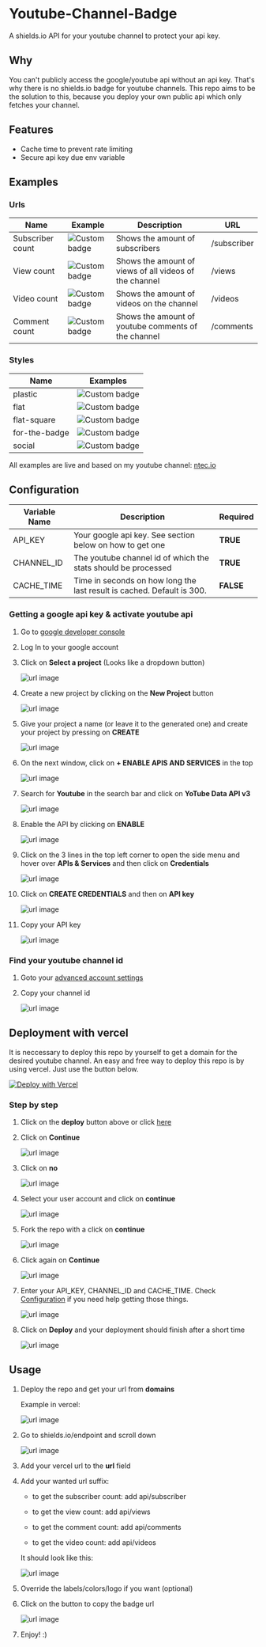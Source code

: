 # Youtube-Channel-Badge

A shields.io API for your youtube channel to protect your api key.

## Why

You can't publicly access the google/youtube api without an api key. That's why there is no shields.io badge for youtube channels. This repo aims to be the solution to this, because you deploy your own public api which only fetches your channel.

## Features

- Cache time to prevent rate limiting
- Secure api key due env variable

## Examples

### Urls

| Name | Example | Description | URL |
| --- | --- | --- | --- |
| Subscriber count | ![Custom badge](https://img.shields.io/endpoint?url=https%3A%2F%2Fyoutube-channel-badge.ngoldack.vercel.app%2Fapi%2Fsubscriber) | Shows the amount of subscribers | /subscriber |
| View count | ![Custom badge](https://img.shields.io/endpoint?url=https%3A%2F%2Fyoutube-channel-badge.ngoldack.vercel.app%2Fapi%2Fviews) | Shows the amount of views of all videos of the channel | /views |
| Video count | ![Custom badge](https://img.shields.io/endpoint?url=https%3A%2F%2Fyoutube-channel-badge.ngoldack.vercel.app%2Fapi%2Fvideos) | Shows the amount of videos on the channel | /videos |
| Comment count | ![Custom badge](https://img.shields.io/endpoint?url=https%3A%2F%2Fyoutube-channel-badge.ngoldack.vercel.app%2Fapi%2Fcomments) | Shows the amount of youtube comments of the channel | /comments |

### Styles

| Name | Examples |
| --- | --- |
| plastic | ![Custom badge](https://img.shields.io/endpoint?style=plastic&url=https%3A%2F%2Fyoutube-channel-badge.ngoldack.vercel.app%2Fapi%2Fsubscriber) |
| flat | ![Custom badge](https://img.shields.io/endpoint?url=https%3A%2F%2Fyoutube-channel-badge.ngoldack.vercel.app%2Fapi%2Fsubscriber) |
| flat-square | ![Custom badge](https://img.shields.io/endpoint?style=flat-square&url=https%3A%2F%2Fyoutube-channel-badge.ngoldack.vercel.app%2Fapi%2Fsubscriber) |
| for-the-badge | ![Custom badge](https://img.shields.io/endpoint?style=for-the-badge&url=https%3A%2F%2Fyoutube-channel-badge.ngoldack.vercel.app%2Fapi%2Fsubscriber) |
| social | ![Custom badge](https://img.shields.io/endpoint?style=social&url=https%3A%2F%2Fyoutube-channel-badge.ngoldack.vercel.app%2Fapi%2Fsubscriber) |

All examples are live and based on my youtube channel: [ntec.io](https://www.youtube.com/channel/UCWlzQ62V0vhtH1XkgN4hS2A)

## Configuration

| Variable Name | Description | Required |
| --- | --- | --- |
| API_KEY | Your google api key. See section below on how to get one | **TRUE**
| CHANNEL_ID | The youtube channel id of which the stats should be processed | **TRUE** |
| CACHE_TIME | Time in seconds on how long the last result is cached. Default is 300. | **FALSE** |

### Getting a google api key & activate youtube api

1. Go to [google developer console](https://console.developers.google.com/)

2. Log In to your google account

3. Click on **Select a project** (Looks like a dropdown button)

    ![url image](https://github.com/ntec-io/youtube-channel-badge/blob/master/docs/images/apikey01.png?raw=true)

4. Create a new project by clicking on the **New Project** button

    ![url image](https://github.com/ntec-io/youtube-channel-badge/blob/master/docs/images/apikey02.png?raw=true)

5. Give your project a name (or leave it to the generated one) and create your project by pressing on **CREATE**

    ![url image](https://github.com/ntec-io/youtube-channel-badge/blob/master/docs/images/apikey03.png?raw=true)

6. On the next window, click on **+ ENABLE APIS AND SERVICES** in the top

    ![url image](https://github.com/ntec-io/youtube-channel-badge/blob/master/docs/images/apikey04.png?raw=true)

7. Search for **Youtube** in the search bar and click on **YoTube Data API v3**

    ![url image](https://github.com/ntec-io/youtube-channel-badge/blob/master/docs/images/apikey05.png?raw=true)

8. Enable the API by clicking on **ENABLE**

    ![url image](https://github.com/ntec-io/youtube-channel-badge/blob/master/docs/images/apikey06.png?raw=true)

9. Click on the 3 lines in the top left corner to open the side menu and hover over **APIs & Services** and then click on **Credentials**

    ![url image](https://github.com/ntec-io/youtube-channel-badge/blob/master/docs/images/apikey07.png?raw=true)

10. Click on **CREATE CREDENTIALS** and then on **API key**

    ![url image](https://github.com/ntec-io/youtube-channel-badge/blob/master/docs/images/apikey08.png?raw=true)

11. Copy your API key

    ![url image](https://github.com/ntec-io/youtube-channel-badge/blob/master/docs/images/apikey09.png?raw=true)

### Find your youtube channel id

1. Goto your [advanced account settings](https://www.youtube.com/account_advanced)
2. Copy your channel id

    ![url image](https://github.com/ntec-io/youtube-channel-badge/blob/master/docs/images/channelid.png?raw=true)

## Deployment with vercel

It is neccessary to deploy this repo by yourself to get a domain for the desired youtube channel.
An easy and free way to deploy this repo is by using vercel. Just use the button below.

[![Deploy with Vercel](https://vercel.com/button)](https://vercel.com/import/git?s=https%3A%2F%2Fgithub.com%2Fntec-io%2Fyoutube-channel-badge&env=API_KEY,CHANNEL_ID,CACHE_TIME&envDescription=Find%20information%20on%20how%20to%20get%20these%20in%20the%20readme&envLink=https%3A%2F%2Fgithub.com%2Fntec-io%2Fyoutube-channel-badge%23configuration)

### Step by step

1. Click on the **deploy** button above or click [here](https://vercel.com/import/git?s=https%3A%2F%2Fgithub.com%2Fntec-io%2Fyoutube-channel-badge&env=API_KEY,CHANNEL_ID,CACHE_TIME&envDescription=Find%20information%20on%20how%20to%20get%20these%20in%20the%20readme&envLink=https%3A%2F%2Fgithub.com%2Fntec-io%2Fyoutube-channel-badge%23configuration)

2. Click on **Continue**

    ![url image](https://github.com/ntec-io/youtube-channel-badge/blob/master/docs/images/deploy01.png?raw=true)

3. Click on **no**

    ![url image](https://github.com/ntec-io/youtube-channel-badge/blob/master/docs/images/deploy02.png?raw=true)

4. Select your user account and click on **continue**

    ![url image](https://github.com/ntec-io/youtube-channel-badge/blob/master/docs/images/deploy03.png?raw=true)

5. Fork the repo with a click on **continue**

    ![url image](https://github.com/ntec-io/youtube-channel-badge/blob/master/docs/images/deploy04.png?raw=true)

6. Click again on **Continue**

    ![url image](https://github.com/ntec-io/youtube-channel-badge/blob/master/docs/images/deploy05.png?raw=true)

7. Enter your API_KEY, CHANNEL_ID and CACHE_TIME. Check [Configuration](https://github.com/ntec-io/youtube-channel-badge#Configuration) if you need help getting those things.

    ![url image](https://github.com/ntec-io/youtube-channel-badge/blob/master/docs/images/deploy06.png?raw=true)

8. Click on **Deploy** and your deployment should finish after a short time

    ![url image](https://github.com/ntec-io/youtube-channel-badge/blob/master/docs/images/deploy07.png?raw=true)

## Usage

1. Deploy the repo and get your url from **domains**

    Example in vercel:

    ![url image](https://github.com/ntec-io/youtube-channel-badge/blob/master/docs/images/deployUrl.png?raw=true)

2. Go to shields.io/endpoint and scroll down

    ![url image](https://github.com/ntec-io/youtube-channel-badge/blob/master/docs/images/usage01.png?raw=true)

3. Add your vercel url to the **url** field
4. Add your wanted url suffix:
    - to get the subscriber count: add api/subscriber

    - to get the view count: add api/views

    - to get the comment count: add api/comments

    - to get the video count: add api/videos

    It should look like this:

    ![url image](https://github.com/ntec-io/youtube-channel-badge/blob/master/docs/images/usage02.png?raw=true)

5. Override the labels/colors/logo if you want (optional)
6. Click on the button to copy the badge url

    ![url image](https://github.com/ntec-io/youtube-channel-badge/blob/master/docs/images/usage03.png?raw=true)

7. Enjoy! :)
